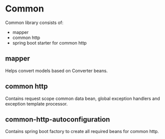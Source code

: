 # Common
Common library consists of:
- mapper
- common http
- spring boot starter for common http
## mapper
Helps convert models based on Converter beans. 
## common http
Contains request scope common data bean, global exception handlers and exception template processor.
## common-http-autoconfiguration
Contains spring boot factory to create all required beans for common http. 
